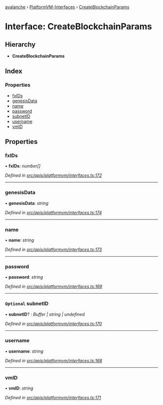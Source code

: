 [avalanche](../README.md) › [PlatformVM-Interfaces](../modules/platformvm_interfaces.md) › [CreateBlockchainParams](platformvm_interfaces.createblockchainparams.md)

# Interface: CreateBlockchainParams

## Hierarchy

* **CreateBlockchainParams**

## Index

### Properties

* [fxIDs](platformvm_interfaces.createblockchainparams.md#fxids)
* [genesisData](platformvm_interfaces.createblockchainparams.md#genesisdata)
* [name](platformvm_interfaces.createblockchainparams.md#name)
* [password](platformvm_interfaces.createblockchainparams.md#password)
* [subnetID](platformvm_interfaces.createblockchainparams.md#optional-subnetid)
* [username](platformvm_interfaces.createblockchainparams.md#username)
* [vmID](platformvm_interfaces.createblockchainparams.md#vmid)

## Properties

###  fxIDs

• **fxIDs**: *number[]*

*Defined in [src/apis/platformvm/interfaces.ts:172](https://github.com/ava-labs/avalanchejs/blob/5511161/src/apis/platformvm/interfaces.ts#L172)*

___

###  genesisData

• **genesisData**: *string*

*Defined in [src/apis/platformvm/interfaces.ts:174](https://github.com/ava-labs/avalanchejs/blob/5511161/src/apis/platformvm/interfaces.ts#L174)*

___

###  name

• **name**: *string*

*Defined in [src/apis/platformvm/interfaces.ts:173](https://github.com/ava-labs/avalanchejs/blob/5511161/src/apis/platformvm/interfaces.ts#L173)*

___

###  password

• **password**: *string*

*Defined in [src/apis/platformvm/interfaces.ts:169](https://github.com/ava-labs/avalanchejs/blob/5511161/src/apis/platformvm/interfaces.ts#L169)*

___

### `Optional` subnetID

• **subnetID**? : *Buffer | string | undefined*

*Defined in [src/apis/platformvm/interfaces.ts:170](https://github.com/ava-labs/avalanchejs/blob/5511161/src/apis/platformvm/interfaces.ts#L170)*

___

###  username

• **username**: *string*

*Defined in [src/apis/platformvm/interfaces.ts:168](https://github.com/ava-labs/avalanchejs/blob/5511161/src/apis/platformvm/interfaces.ts#L168)*

___

###  vmID

• **vmID**: *string*

*Defined in [src/apis/platformvm/interfaces.ts:171](https://github.com/ava-labs/avalanchejs/blob/5511161/src/apis/platformvm/interfaces.ts#L171)*
